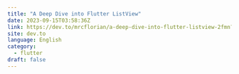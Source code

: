 ```yaml
---
title: "A Deep Dive into Flutter ListView"
date: 2023-09-15T03:58:36Z
link: https://dev.to/mrcflorian/a-deep-dive-into-flutter-listview-2fmn?utm_medium=RSS&utm_source=news.12bit.vn
site: dev.to
language: English
category:
  - flutter
draft: false
---
```

